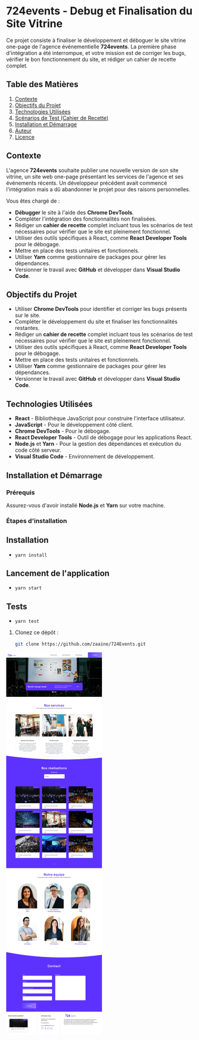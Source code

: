 # 724events - Debug et Finalisation du Site Vitrine

Ce projet consiste à finaliser le développement et déboguer le site vitrine one-page de l'agence événementielle **724events**. La première phase d'intégration a été interrompue, et votre mission est de corriger les bugs, vérifier le bon fonctionnement du site, et rédiger un cahier de recette complet.

## Table des Matières

1. [Contexte](#contexte)
2. [Objectifs du Projet](#objectifs-du-projet)
3. [Technologies Utilisées](#technologies-utilisées)
4. [Scénarios de Test (Cahier de Recette)](#scénarios-de-test-cahier-de-recette)
5. [Installation et Démarrage](#installation-et-démarrage)
6. [Auteur](#auteur)
7. [Licence](#licence)

## Contexte

L'agence **724events** souhaite publier une nouvelle version de son site vitrine, un site web one-page présentant les services de l'agence et ses événements récents. Un développeur précédent avait commencé l'intégration mais a dû abandonner le projet pour des raisons personnelles.

Vous êtes chargé de :

- **Débugger** le site à l'aide des **Chrome DevTools**.
- Compléter l'intégration des fonctionnalités non finalisées.
- Rédiger un **cahier de recette** complet incluant tous les scénarios de test nécessaires pour vérifier que le site est pleinement fonctionnel.
- Utiliser des outils spécifiques à React, comme **React Developer Tools** pour le débogage.
- Mettre en place des tests unitaires et fonctionnels.
- Utiliser **Yarn** comme gestionnaire de packages pour gérer les dépendances.
- Versionner le travail avec **GitHub** et développer dans **Visual Studio Code**.

## Objectifs du Projet

- Utiliser **Chrome DevTools** pour identifier et corriger les bugs présents sur le site.
- Compléter le développement du site et finaliser les fonctionnalités restantes.
- Rédiger un **cahier de recette** complet incluant tous les scénarios de test nécessaires pour vérifier que le site est pleinement fonctionnel.
- Utiliser des outils spécifiques à React, comme **React Developer Tools** pour le débogage.
- Mettre en place des tests unitaires et fonctionnels.
- Utiliser **Yarn** comme gestionnaire de packages pour gérer les dépendances.
- Versionner le travail avec **GitHub** et développer dans **Visual Studio Code**.

## Technologies Utilisées

- **React** - Bibliothèque JavaScript pour construire l'interface utilisateur.
- **JavaScript** - Pour le développement côté client.
- **Chrome DevTools** - Pour le débogage.
- **React Developer Tools** - Outil de débogage pour les applications React.
- **Node.js** et **Yarn** - Pour la gestion des dépendances et exécution du code côté serveur.
- **Visual Studio Code** - Environnement de développement.

## Installation et Démarrage

### Prérequis

Assurez-vous d'avoir installé **Node.js** et **Yarn** sur votre machine.

### Étapes d'installation

## Installation

- `yarn install`

## Lancement de l'application

- `yarn start`

## Tests

- `yarn test`

1. Clonez ce dépôt :

   ```bash
   git clone https://github.com/zaaine/724Events.git
   ```

![Screen du site debugger](/public/images/724Events_Screen.webp)
